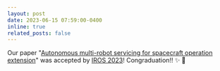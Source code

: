 ```yaml
---
layout: post
date: 2023-06-15 07:59:00-0400
inline: true
related_posts: false
---
```

 Our paper "[Autonomous multi-robot servicing for spacecraft operation extension](https://ieeexplore.ieee.org/abstract/document/10341875)" was accepted by [IROS 2023](https://ieee-iros.org/)! Congraduation!! :sparkles: :confetti_ball:

